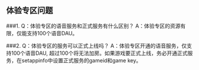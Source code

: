 ## 体验专区问题
###1.  Q：体验专区的语音服务和正式服务有什么区别？
     A：体验专区的资源有限，仅能支持100个语音DAU。

###2.  Q：体验专区的服务可以正式上线吗？
     A：体验专区开通的语音服务，仅支持100个语音DAU, 超过100个将无法加房。如果游戏要正式上线，务必开通正式服务，在setappinfo中设置正式服务的gameid和game key。